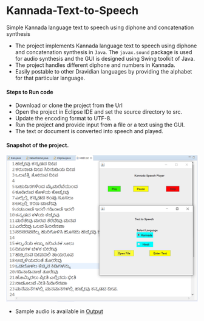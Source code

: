 # Kannada-Text-to-Speech
Simple Kannada language text to speech using diphone  and concatenation synthesis

- The project implements Kannada language text to speech using diphone  and concatenation synthesis in `Java`.  The `javax.sound` package is used for audio synthesis and the GUI is designed using Swing toolkit of Java.
- The project handles different diphone and numbers in Kannada.
- Easily postable to other Dravidian languages by providing the alphabet for that particular language.

#### Steps to Run code
- Download or clone the project from the Url
- Open the project in Eclipse IDE and set the source directory to src.
- Update the encoding format to UTF-8.
- Run the project and provide input from a file or a text using the GUI.
- The text or document is converted into speech and played.

#### Snapshot of the project.

![](https://github.com/shreyas-gopalakrishna/Kannada-Text-to-Speech/blob/master/TextToSpeech.PNG)
- Sample audio is available in [Output](https://github.com/shreyas-gopalakrishna/Kannada-Text-to-Speech/blob/master/output1.wav)
